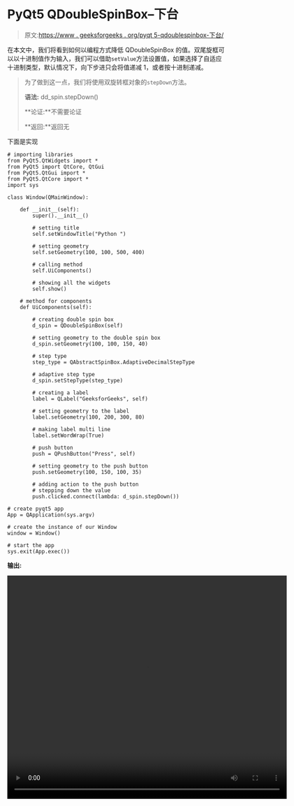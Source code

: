 # PyQt5 QDoubleSpinBox–下台

> 原文:[https://www . geeksforgeeks . org/pyqt 5-qdoublespinbox-下台/](https://www.geeksforgeeks.org/pyqt5-qdoublespinbox-stepping-down/)

在本文中，我们将看到如何以编程方式降低 QDoubleSpinBox 的值。双尾旋框可以以十进制值作为输入，我们可以借助`setValue`方法设置值，如果选择了自适应十进制类型，默认情况下，向下步进只会将值递减 1，或者按十进制递减。

> 为了做到这一点，我们将使用双旋转框对象的`stepDown`方法。
> 
> **语法:** dd_spin.stepDown()
> 
> **论证:**不需要论证
> 
> **返回:**返回无

下面是实现

```
# importing libraries
from PyQt5.QtWidgets import * 
from PyQt5 import QtCore, QtGui
from PyQt5.QtGui import * 
from PyQt5.QtCore import * 
import sys

class Window(QMainWindow):

    def __init__(self):
        super().__init__()

        # setting title
        self.setWindowTitle("Python ")

        # setting geometry
        self.setGeometry(100, 100, 500, 400)

        # calling method
        self.UiComponents()

        # showing all the widgets
        self.show()

    # method for components
    def UiComponents(self):

        # creating double spin box
        d_spin = QDoubleSpinBox(self)

        # setting geometry to the double spin box
        d_spin.setGeometry(100, 100, 150, 40)

        # step type
        step_type = QAbstractSpinBox.AdaptiveDecimalStepType

        # adaptive step type
        d_spin.setStepType(step_type)

        # creating a label
        label = QLabel("GeeksforGeeks", self)

        # setting geometry to the label
        label.setGeometry(100, 200, 300, 80)

        # making label multi line
        label.setWordWrap(True)

        # push button
        push = QPushButton("Press", self)

        # setting geometry to the push button
        push.setGeometry(100, 150, 100, 35)

        # adding action to the push button
        # stepping down the value
        push.clicked.connect(lambda: d_spin.stepDown())

# create pyqt5 app
App = QApplication(sys.argv)

# create the instance of our Window
window = Window()

# start the app
sys.exit(App.exec())
```

**输出:**

<video class="wp-video-shortcode" id="video-455797-1" width="640" height="512" preload="metadata" controls=""><source type="video/mp4" src="https://media.geeksforgeeks.org/wp-content/uploads/20200720020423/Python-2020-07-20-02-04-05.mp4?_=1">[https://media.geeksforgeeks.org/wp-content/uploads/20200720020423/Python-2020-07-20-02-04-05.mp4](https://media.geeksforgeeks.org/wp-content/uploads/20200720020423/Python-2020-07-20-02-04-05.mp4)</video>